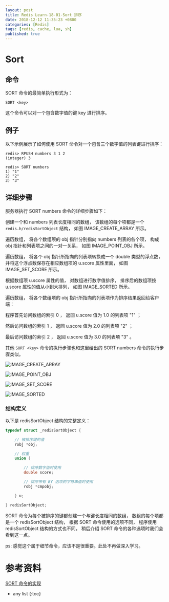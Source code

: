 ```yaml
---
layout: post
title: Redis Learn-18-01-Sort 排序
date: 2018-12-12 11:35:23 +0800
categories: [Redis]
tags: [redis, cache, lua, sh]
published: true
---
```


# Sort

## 命令

SORT 命令的最简单执行形式为：

```
SORT <key>
```

这个命令可以对一个包含数字值的键 key 进行排序。

## 例子

以下示例展示了如何使用 SORT 命令对一个包含三个数字值的列表键进行排序：

```
redis> RPUSH numbers 3 1 2
(integer) 3

redis> SORT numbers
1) "1"
2) "2"
3) "3"
```

## 详细步骤

服务器执行 SORT numbers 命令的详细步骤如下：

创建一个和 numbers 列表长度相同的数组， 该数组的每个项都是一个 `redis.h/redisSortObject` 结构， 如图 IMAGE_CREATE_ARRAY 所示。

遍历数组， 将各个数组项的 obj 指针分别指向 numbers 列表的各个项， 构成 obj 指针和列表项之间的一对一关系， 如图 IMAGE_POINT_OBJ 所示。

遍历数组， 将各个 obj 指针所指向的列表项转换成一个 double 类型的浮点数， 并将这个浮点数保存在相应数组项的 u.score 属性里面， 如图 IMAGE_SET_SCORE 所示。

根据数组项 u.score 属性的值， 对数组进行数字值排序， 排序后的数组项按 u.score 属性的值从小到大排列， 如图 IMAGE_SORTED 所示。

遍历数组， 将各个数组项的 obj 指针所指向的列表项作为排序结果返回给客户端： 

程序首先访问数组的索引 0 ， 返回 u.score 值为 1.0 的列表项 "1" ； 

然后访问数组的索引 1 ， 返回 u.score 值为 2.0 的列表项 "2" ； 

最后访问数组的索引 2 ， 返回 u.score 值为 3.0 的列表项 "3" 。

其他 `SORT <key>` 命令的执行步骤也和这里给出的 SORT numbers 命令的执行步骤类似。

![IMAGE_CREATE_ARRAY](http://redisbook.com/_images/graphviz-50134101a2411c66a68e9089fefda31e01e649d9.png)

![IMAGE_POINT_OBJ](http://redisbook.com/_images/graphviz-fa054d26e13d181296780a491b4fb559fb1ec8d7.png)

![IMAGE_SET_SCORE](http://redisbook.com/_images/graphviz-173ac0782ff3b828f9335886f6b097c1c649f165.png)

![IMAGE_SORTED](http://redisbook.com/_images/graphviz-304b960a90fd953c18cfdd27c4fd0974823b7783.png)

### 结构定义

以下是 redisSortObject 结构的完整定义：

```c
typedef struct _redisSortObject {

    // 被排序键的值
    robj *obj;

    // 权重
    union {

        // 排序数字值时使用
        double score;

        // 排序带有 BY 选项的字符串值时使用
        robj *cmpobj;

    } u;

} redisSortObject;
```

SORT 命令为每个被排序的键都创建一个与键长度相同的数组， 数组的每个项都是一个 redisSortObject 结构， 根据 SORT 命令使用的选项不同， 程序使用 redisSortObject 结构的方式也不同， 稍后介绍 SORT 命令的各种选项时我们会看到这一点。


ps: 感觉这个属于细节命令，应该不是很重要。此处不再做深入学习。


# 参考资料

[SORT <key> 命令的实现](http://redisbook.com/preview/sort/sort_key.html)

* any list
{:toc}